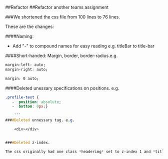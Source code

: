 ##Refactor
##Refactor another teams assignment


###We shortened the css file from 100 lines to 76 lines.

These are the changes:

####Naming:

 * Add "-" to compound names for easy reading
  e.g. titleBar to title-bar

####Short-handed:
 Margin, border, border-radius.e.g.
```css
margin-left: auto;
margin-right: auto;
```
```css
margin: 0 auto;
```

####Deleted unessary specifications on positions. e.g.
```css
.profile-text {
   -  position: absolute;
   -  bottom: 0px;}

    ```
####Deleted unnessary tag. e.g.

    <div></div>


####Deleted z-index.

The css originally had one class *headerimg* set to z-index 1 and *titleBar* at z-index 2. We deleted the z-index setting for headerimg and changed the other to z-index 1.
